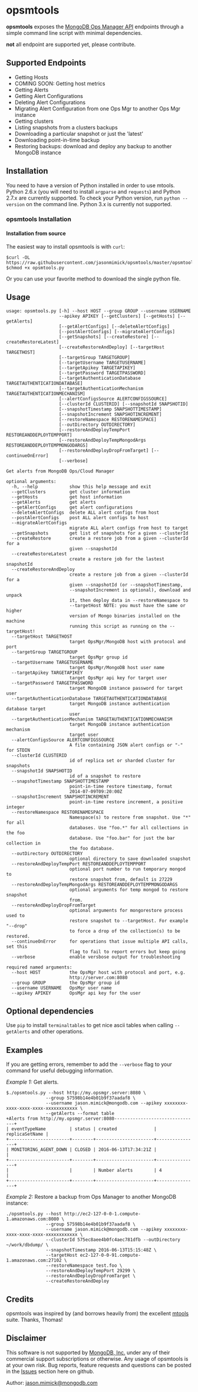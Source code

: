# opsmtools

**opsmtools** exposes the [MongoDB Ops Manager API](https://docs.opsmanager.mongodb.com/current/reference/api/)
endpoints through a simple command line script with minimal dependencies.

**not** all endpoint are supported yet, please contribute.

Supported Endpoints
-------------------

+ Getting Hosts
+ COMING SOON: Getting host metrics
+ Getting Alerts
+ Getting Alert Configurations
+ Deleting Alert Configurations
+ Migrating Alert Configuration from one Ops Mgr to another Ops Mgr instance
+ Getting clusters
+ Listing snapshots from a clusters backups
+ Downloading a particular snapshot or just the 'latest'
+ Downloading point-in-time backup
+ Restoring backups: download and deploy any backup to another MongoDB instance

Installation
------------


You need to have a version of Python installed in order to use mtools. Python
2.6.x (you will need to install ``argparse`` and ``requests``) and Python 2.7.x are currently supported. To check your Python version,
run `python --version` on the command line. Python 3.x is currently not supported.

### opsmtools Installation

#### Installation from source

The easiest way to install opsmtools is with `curl`:

    $curl -OL https://raw.githubusercontent.com/jasonmimick/opsmtools/master/opsmtools.py
    $chmod +x opsmtools.py

Or you can use your favorite method to download the single python file.

Usage
------

```
usage: opsmtools.py [-h] --host HOST --group GROUP --username USERNAME
                    --apikey APIKEY [--getClusters] [--getHosts] [--getAlerts]
                    [--getAlertConfigs] [--deleteAlertConfigs]
                    [--postAlertConfigs] [--migrateAlertConfigs]
                    [--getSnapshots] [--createRestore] [--createRestoreLatest]
                    [--createRestoreAndDeploy] [--targetHost TARGETHOST]
                    [--targetGroup TARGETGROUP]
                    [--targetUsername TARGETUSERNAME]
                    [--targetApikey TARGETAPIKEY]
                    [--targetPassword TARGETPASSWORD]
                    [--targetAuthenticationDatabase TARGETAUTHENTICATIONDATABASE]
                    [--targetAuthenticationMechanism TARGETAUTHENTICATIONMECHANISM]
                    [--alertConfigsSource ALERTCONFIGSSOURCE]
                    [--clusterId CLUSTERID] [--snapshotId SNAPSHOTID]
                    [--snapshotTimestamp SNAPSHOTTIMESTAMP]
                    [--snapshotIncrement SNAPSHOTINCREMENT]
                    [--restoreNamespace RESTORENAMESPACE]
                    [--outDirectory OUTDIRECTORY]
                    [--restoreAndDeployTempPort RESTOREANDDEPLOYTEMPPORT]
                    [--restoreAndDeployTempMongodArgs RESTOREANDDEPLOYTEMPMONGODARGS]
                    [--restoreAndDeployDropFromTarget] [--continueOnError]
                    [--verbose]

Get alerts from MongoDB Ops/Cloud Manager

optional arguments:
  -h, --help            show this help message and exit
  --getClusters         get cluster information
  --getHosts            get host information
  --getAlerts           get alerts
  --getAlertConfigs     get alert configurations
  --deleteAlertConfigs  delete ALL alert configs from host
  --postAlertConfigs    post ALL alert configs to host
  --migrateAlertConfigs
                        migrate ALL alert configs from host to target
  --getSnapshots        get list of snapshots for a given --clusterId
  --createRestore       create a restore job from a given --clusterId for a
                        given --snapshotId
  --createRestoreLatest
                        create a restore job for the lastest snapshotId
  --createRestoreAndDeploy
                        create a restore job from a given --clusterId for a
                        given --snapshotId (or --snapshotTimestamp,
                        --snapshotIncrement is optional), download and unpack
                        it, then deploy data in --restoreNamespace to
                        --targetHost NOTE: you must have the same or higher
                        version of Mongo binaries installed on the machine
                        running this script as running on the --targetHost!
  --targetHost TARGETHOST
                        target OpsMgr/MongoDB host with protocol and port
  --targetGroup TARGETGROUP
                        target OpsMgr group id
  --targetUsername TARGETUSERNAME
                        target OpsMgr/MongoDB host user name
  --targetApikey TARGETAPIKEY
                        target OpsMgr api key for target user
  --targetPassword TARGETPASSWORD
                        target MongoDB instance password for target user
  --targetAuthenticationDatabase TARGETAUTHENTICATIONDATABASE
                        target MongoDB instance authentication database target
                        user
  --targetAuthenticationMechanism TARGETAUTHENTICATIONMECHANISM
                        target MongoDB instance authentication mechanism
                        target user
  --alertConfigsSource ALERTCONFIGSSOURCE
                        A file containing JSON alert configs or "-" for STDIN
  --clusterId CLUSTERID
                        id of replica set or sharded cluster for snapshots
  --snapshotId SNAPSHOTID
                        id of a snapshot to restore
  --snapshotTimestamp SNAPSHOTTIMESTAMP
                        point-in-time restore timestamp, format
                        2014-07-09T09:20:00Z
  --snapshotIncrement SNAPSHOTINCREMENT
                        point-in-time restore increment, a positive integer
  --restoreNamespace RESTORENAMESPACE
                        Namespace(s) to restore from snapshot. Use "*" for all
                        databases. Use "foo.*" for all collections in the foo
                        database. Use "foo.bar" for just the bar collection in
                        the foo database.
  --outDirectory OUTDIRECTORY
                        optional directory to save downloaded snapshot
  --restoreAndDeployTempPort RESTOREANDDEPLOYTEMPPORT
                        optional port number to run temporary mongod to
                        restore snapshot from, default is 27229
  --restoreAndDeployTempMongodArgs RESTOREANDDEPLOYTEMPMONGODARGS
                        optional arguments for temp mongod to restore snapshot
                        from.
  --restoreAndDeployDropFromTarget
                        optional arguments for mongorestore process used to
                        restore snapshot to --targetHost. For example "--drop"
                        to force a drop of the collection(s) to be restored.
  --continueOnError     for operations that issue multiple API calls, set this
                        flag to fail to report errors but keep going
  --verbose             enable versbose output for troubleshooting

required named arguments:
  --host HOST           the OpsMgr host with protocol and port, e.g.
                        http://server.com:8080
  --group GROUP         the OpsMgr group id
  --username USERNAME   OpsMgr user name
  --apikey APIKEY       OpsMgr api key for the user
```

Optional dependencies
---------------------

Use ```pip``` to install ```terminaltables``` to get nice ascii
tables when calling ```--getAlerts``` and other operations.

Examples
--------

If you are getting errors, remember to add the ```--verbose``` flag
to your command for useful debugging information.

*Example 1:* Get alerts.

```
$./opsmtools.py --host http://my.opsmgr.server:8080 \
               --group 57598b14e4b01b9f37aadaf8 \
               --username jason.mimick@mongodb.com --apikey xxxxxxxx-xxxx-xxxx-xxxx-xxxxxxxxxxxx \
               --getAlerts --format table
+Alerts from http://my.opsmgr.server:8080--------------------------------+
| eventTypeName         | status | created              | replicaSetName |
+-----------------------+--------+----------------------+----------------+
| MONITORING_AGENT_DOWN | CLOSED | 2016-06-13T17:34:21Z |                |
+-----------------------+--------+----------------------+----------------+
|                       |        | Number alerts        | 4              |
+-----------------------+--------+----------------------+----------------+
```

*Example 2:* Restore a backup from Ops Manager to another MongoDB instance:

```
./opsmtools.py --host http://ec2-127-0-0-1.compute-1.amazonaws.com:8080 \
               --group 57598b14e4b01b9f37aadaf8 \
               --username jason.mimick@mongodb.com --apikey xxxxxxxx-xxxx-xxxx-xxxx-xxxxxxxxxxxx \
               --clusterId 575ec8aee4b0fc4aec781dfb --outDirectory ~/work/dbdump/ \
               --snapshotTimestamp 2016-06-13T15:15:48Z \
               --targetHost ec2-127-0-0-91.compute-1.amazonaws.com:27102 \
               --restoreNamespace test.foo \
               --restoreAndDeployTempPort 29299 \
               --restoreAndDeployDropFromTarget \
               --createRestoreAndDeploy
```
Credits
-------

opsmtools was inspired by (and borrows heavily from) the excellent [mtools](https://github.com/rueckstiess/mtools) suite.
Thanks, Thomas!

Disclaimer
----------

This software is not supported by [MongoDB, Inc.](http://www.mongodb.com) under any of their commercial support subscriptions or otherwise.
Any usage of opsmtools is at your own risk.
Bug reports, feature requests and questions can be posted in the [Issues](https://github.com/jasonmimick/opsmtools/issues?state=open) section here on github.

Author: [jason.mimick@mongodb.com](jason.mimick@mongodb.com)
